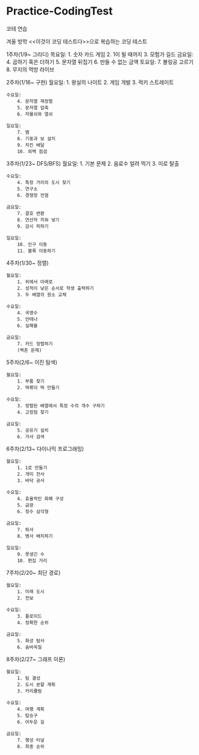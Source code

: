# Practice-CodingTest
코테 연습

겨울 방학 <<이것이 코딩 테스트다>>으로 복습하는 코딩 테스트

1주차(1/9~ 그리디)
	목요일: 
		1. 숫자 카드 게임
		2. 1이 될 때까지
		3. 모험가 길드
	금요일:
		4. 곱하기 혹은 더하기
		5. 문자열 뒤집기
		6. 만들 수 없는 금액
	토요일:
		7. 볼링공 고르기
		8. 무지의 먹방 라이브

2주차(1/16~ 구현)
	월요일:
		1. 왕실의 나이트
		2. 게임 개발
		3. 럭키 스트레이트

	수요일:
		4. 문자열 재정렬
		5. 문자열 압축
		6. 자물쇠와 열쇠
	
	일요일:
		7. 뱀
		8. 기둥과 보 설치
		9. 치킨 배달
		10. 외벽 점검
 		
3주차(1/23~ DFS/BFS)
	월요일:
		1. 기본 문제
		2. 음료수 얼려 먹기
		3. 미로 탈출

	수요일: 
		4. 특정 거리의 도시 찾기
		5. 연구소
		6. 경쟁정 전염

	금요일: 
		7. 괄호 변환
		8. 연산자 끼워 넣기
		9. 감시 피하기

	일요일:
		10. 인구 이동
		11. 블록 이동하기


4주차(1/30~ 정렬)

	월요일:
		1. 위에서 아래로
		2. 성적이 낮은 순서로 학생 출력하기
		3. 두 배열의 원소 교체

	수요일:
		4. 국영수
		5. 안테나
		6. 실패율

	금요일:
		7. 카드 정렬하기
		(백준 문제)

5주차(2/6~ 이진 탐색)

	월요일: 
		1. 부품 찾기
		2. 떡볶이 떡 만들기 

	수요일:
		3. 정렬된 배열에서 특정 수의 개수 구하기
		4. 고정점 찾기

	금요일:
		5. 공유기 설치
		6. 가사 검색

6주차(2/13~ 다이나믹 프로그래밍)

	월요일:
		1. 1로 만들기
		2. 개미 전사
		3. 바닥 공사
	
	수요일:
		4. 효율적인 화폐 구성
		5. 금광
		6. 정수 삼각형

	금요일:
		7. 퇴사
		8. 병사 배치하기

	일요일:
		9. 못생긴 수
		10. 편집 거리

7주차(2/20~ 최단 경로)

	월요일: 
		1. 미래 도시
		2. 전보

	수요일: 
		3. 플로이드
		4. 정확한 순위

	금요일:
		5. 화성 탐사
		6. 숨바꼭질

8주차(2/27~ 그래프 이론)

	월요일:
		1. 팀 결성
		2. 도시 분할 계획
		3. 커리큘럼

	수요일:
		4. 여행 계획
		5. 탑승구
		6. 어두운 길

	금요일:
		7. 행성 터널
		8. 최종 순위
